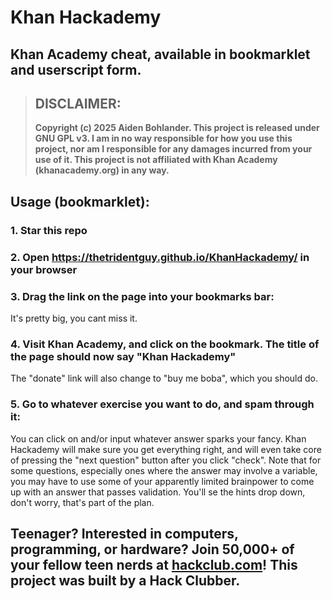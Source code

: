 # Khan Hackademy
## Khan Academy cheat, available in bookmarklet and userscript form.
> ## **DISCLAIMER**:
> **Copyright (c) 2025 Aiden Bohlander. This project is released under GNU GPL v3. I am in no way responsible for how you use this project, nor am I responsible for any damages incurred from your use of it. This project is not affiliated with Khan Academy (khanacademy.org) in any way.**
## Usage (bookmarklet):
### 1. Star this repo
### 2. Open https://thetridentguy.github.io/KhanHackademy/ in your browser
### 3. Drag the link on the page into your bookmarks bar:
It's pretty big, you cant miss it.
### 4. Visit Khan Academy, and click on the bookmark. The title of the page should now say "Khan Hackademy"
The "donate" link will also change to "buy me boba", which you should do.
### 5. Go to whatever exercise you want to do, and spam through it:
You can click on and/or input whatever answer sparks your fancy. Khan Hackademy will make sure you get everything right, and will even take core of pressing the "next question" button after you click "check". Note that for some questions, especially ones where the answer may involve a variable, you may have to use some of your apparently limited brainpower to come up with an answer that passes validation. You'll se the hints drop down, don't worry, that's part of the plan.
## Teenager? Interested in computers, programming, or hardware? Join 50,000+ of your fellow teen nerds at [hackclub.com](https://hackclub.com)! This project was built by a Hack Clubber.
